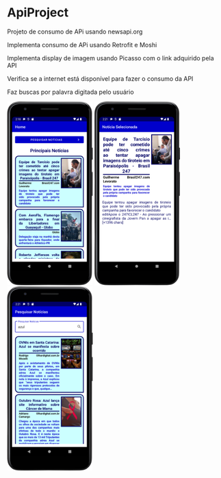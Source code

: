 # ApiProject
Projeto de consumo de APi usando newsapi.org

Implementa consumo de APi usando Retrofit e Moshi

Implementa display de imagem usando Picasso com o link adquirido pela API

Verifica se a internet está disponível para fazer o consumo da API

Faz buscas por palavra digitada pelo usuário

<p float="left">
<img src="Screenshot_01.png" width="200">
<img src="Screenshot_02.png" width="200">
<img src="Screenshot_03.png" width="200">
</p>

